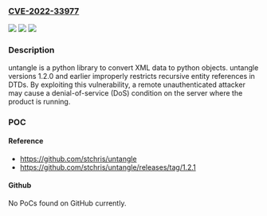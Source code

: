 ### [CVE-2022-33977](https://cve.mitre.org/cgi-bin/cvename.cgi?name=CVE-2022-33977)
![](https://img.shields.io/static/v1?label=Product&message=untangle&color=blue)
![](https://img.shields.io/static/v1?label=Version&message=1.2.0%20and%20earlier%20&color=brightgreen)
![](https://img.shields.io/static/v1?label=Vulnerability&message=Improper%20Restriction%20of%20Recursive%20Entity%20References%20in%20DTDs%20('XML%20Entity%20Expansion')&color=brightgreen)

### Description

untangle is a python library to convert XML data to python objects. untangle versions 1.2.0 and earlier improperly restricts recursive entity references in DTDs. By exploiting this vulnerability, a remote unauthenticated attacker may cause a denial-of-service (DoS) condition on the server where the product is running.

### POC

#### Reference
- https://github.com/stchris/untangle
- https://github.com/stchris/untangle/releases/tag/1.2.1

#### Github
No PoCs found on GitHub currently.

